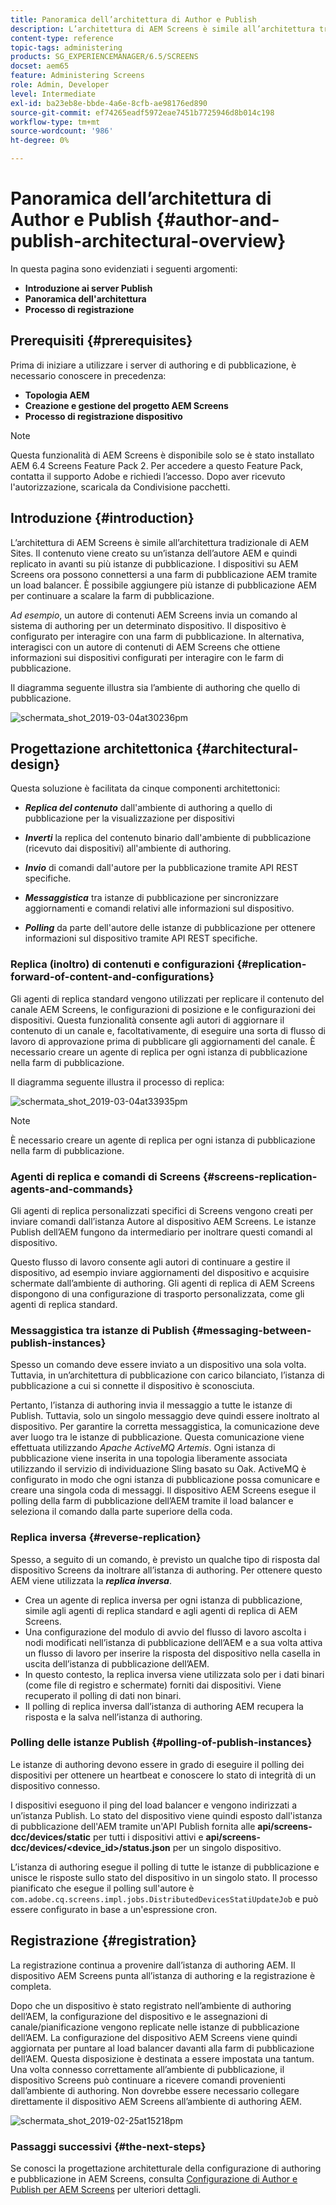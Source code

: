 ```yaml
---
title: Panoramica dell’architettura di Author e Publish
description: L’architettura di AEM Screens è simile all’architettura tradizionale di AEM Sites. Il contenuto viene creato su un’istanza dell’autore AEM e quindi replicato in avanti su più istanze di pubblicazione.
content-type: reference
topic-tags: administering
products: SG_EXPERIENCEMANAGER/6.5/SCREENS
docset: aem65
feature: Administering Screens
role: Admin, Developer
level: Intermediate
exl-id: ba23eb8e-bbde-4a6e-8cfb-ae98176ed890
source-git-commit: ef74265eadf5972eae7451b7725946d8b014c198
workflow-type: tm+mt
source-wordcount: '986'
ht-degree: 0%

---
```


# Panoramica dell’architettura di Author e Publish {#author-and-publish-architectural-overview}

In questa pagina sono evidenziati i seguenti argomenti:

* **Introduzione ai server Publish**
* **Panoramica dell&#39;architettura**
* **Processo di registrazione**

## Prerequisiti {#prerequisites}

Prima di iniziare a utilizzare i server di authoring e di pubblicazione, è necessario conoscere in precedenza:

* **Topologia AEM**
* **Creazione e gestione del progetto AEM Screens**
* **Processo di registrazione dispositivo**

>[!NOTE]
>
>Questa funzionalità di AEM Screens è disponibile solo se è stato installato AEM 6.4 Screens Feature Pack 2. Per accedere a questo Feature Pack, contatta il supporto Adobe e richiedi l’accesso. Dopo aver ricevuto l&#39;autorizzazione, scaricala da Condivisione pacchetti.

## Introduzione {#introduction}

L’architettura di AEM Screens è simile all’architettura tradizionale di AEM Sites. Il contenuto viene creato su un’istanza dell’autore AEM e quindi replicato in avanti su più istanze di pubblicazione. I dispositivi su AEM Screens ora possono connettersi a una farm di pubblicazione AEM tramite un load balancer. È possibile aggiungere più istanze di pubblicazione AEM per continuare a scalare la farm di pubblicazione.

*Ad esempio*, un autore di contenuti AEM Screens invia un comando al sistema di authoring per un determinato dispositivo. Il dispositivo è configurato per interagire con una farm di pubblicazione. In alternativa, interagisci con un autore di contenuti di AEM Screens che ottiene informazioni sui dispositivi configurati per interagire con le farm di pubblicazione.

Il diagramma seguente illustra sia l’ambiente di authoring che quello di pubblicazione.

![schermata_shot_2019-03-04at30236pm](assets/screen_shot_2019-03-04at30236pm.png)

## Progettazione architettonica {#architectural-design}

Questa soluzione è facilitata da cinque componenti architettonici:

* ***Replica del contenuto*** dall&#39;ambiente di authoring a quello di pubblicazione per la visualizzazione per dispositivi

* ***Inverti*** la replica del contenuto binario dall&#39;ambiente di pubblicazione (ricevuto dai dispositivi) all&#39;ambiente di authoring.
* ***Invio*** di comandi dall&#39;autore per la pubblicazione tramite API REST specifiche.
* ***Messaggistica*** tra istanze di pubblicazione per sincronizzare aggiornamenti e comandi relativi alle informazioni sul dispositivo.
* ***Polling*** da parte dell&#39;autore delle istanze di pubblicazione per ottenere informazioni sul dispositivo tramite API REST specifiche.

### Replica (inoltro) di contenuti e configurazioni {#replication-forward-of-content-and-configurations}

Gli agenti di replica standard vengono utilizzati per replicare il contenuto del canale AEM Screens, le configurazioni di posizione e le configurazioni dei dispositivi. Questa funzionalità consente agli autori di aggiornare il contenuto di un canale e, facoltativamente, di eseguire una sorta di flusso di lavoro di approvazione prima di pubblicare gli aggiornamenti del canale. È necessario creare un agente di replica per ogni istanza di pubblicazione nella farm di pubblicazione.

Il diagramma seguente illustra il processo di replica:

![schermata_shot_2019-03-04at33935pm](assets/screen_shot_2019-03-04at33935pm.png)

>[!NOTE]
>
>È necessario creare un agente di replica per ogni istanza di pubblicazione nella farm di pubblicazione.

### Agenti di replica e comandi di Screens {#screens-replication-agents-and-commands}

Gli agenti di replica personalizzati specifici di Screens vengono creati per inviare comandi dall’istanza Autore al dispositivo AEM Screens. Le istanze Publish dell’AEM fungono da intermediario per inoltrare questi comandi al dispositivo.

Questo flusso di lavoro consente agli autori di continuare a gestire il dispositivo, ad esempio inviare aggiornamenti del dispositivo e acquisire schermate dall’ambiente di authoring. Gli agenti di replica di AEM Screens dispongono di una configurazione di trasporto personalizzata, come gli agenti di replica standard.

### Messaggistica tra istanze di Publish {#messaging-between-publish-instances}

Spesso un comando deve essere inviato a un dispositivo una sola volta. Tuttavia, in un’architettura di pubblicazione con carico bilanciato, l’istanza di pubblicazione a cui si connette il dispositivo è sconosciuta.

Pertanto, l’istanza di authoring invia il messaggio a tutte le istanze di Publish. Tuttavia, solo un singolo messaggio deve quindi essere inoltrato al dispositivo. Per garantire la corretta messaggistica, la comunicazione deve aver luogo tra le istanze di pubblicazione. Questa comunicazione viene effettuata utilizzando *Apache ActiveMQ Artemis*. Ogni istanza di pubblicazione viene inserita in una topologia liberamente associata utilizzando il servizio di individuazione Sling basato su Oak. ActiveMQ è configurato in modo che ogni istanza di pubblicazione possa comunicare e creare una singola coda di messaggi. Il dispositivo AEM Screens esegue il polling della farm di pubblicazione dell’AEM tramite il load balancer e seleziona il comando dalla parte superiore della coda.

### Replica inversa {#reverse-replication}

Spesso, a seguito di un comando, è previsto un qualche tipo di risposta dal dispositivo Screens da inoltrare all’istanza di authoring. Per ottenere questo AEM viene utilizzata la ***replica inversa***.

* Crea un agente di replica inversa per ogni istanza di pubblicazione, simile agli agenti di replica standard e agli agenti di replica di AEM Screens.
* Una configurazione del modulo di avvio del flusso di lavoro ascolta i nodi modificati nell’istanza di pubblicazione dell’AEM e a sua volta attiva un flusso di lavoro per inserire la risposta del dispositivo nella casella in uscita dell’istanza di pubblicazione dell’AEM.
* In questo contesto, la replica inversa viene utilizzata solo per i dati binari (come file di registro e schermate) forniti dai dispositivi. Viene recuperato il polling di dati non binari.
* Il polling di replica inversa dall’istanza di authoring AEM recupera la risposta e la salva nell’istanza di authoring.

### Polling delle istanze Publish {#polling-of-publish-instances}

Le istanze di authoring devono essere in grado di eseguire il polling dei dispositivi per ottenere un heartbeat e conoscere lo stato di integrità di un dispositivo connesso.

I dispositivi eseguono il ping del load balancer e vengono indirizzati a un’istanza Publish. Lo stato del dispositivo viene quindi esposto dall&#39;istanza di pubblicazione dell&#39;AEM tramite un&#39;API Publish fornita alle **api/screens-dcc/devices/static** per tutti i dispositivi attivi e **api/screens-dcc/devices/&lt;device_id>/status.json** per un singolo dispositivo.

L’istanza di authoring esegue il polling di tutte le istanze di pubblicazione e unisce le risposte sullo stato del dispositivo in un singolo stato. Il processo pianificato che esegue il polling sull&#39;autore è `com.adobe.cq.screens.impl.jobs.DistributedDevicesStatiUpdateJob` e può essere configurato in base a un&#39;espressione cron.

## Registrazione {#registration}

La registrazione continua a provenire dall’istanza di authoring AEM. Il dispositivo AEM Screens punta all’istanza di authoring e la registrazione è completa.

Dopo che un dispositivo è stato registrato nell’ambiente di authoring dell’AEM, la configurazione del dispositivo e le assegnazioni di canale/pianificazione vengono replicate nelle istanze di pubblicazione dell’AEM. La configurazione del dispositivo AEM Screens viene quindi aggiornata per puntare al load balancer davanti alla farm di pubblicazione dell’AEM. Questa disposizione è destinata a essere impostata una tantum. Una volta connesso correttamente all’ambiente di pubblicazione, il dispositivo Screens può continuare a ricevere comandi provenienti dall’ambiente di authoring. Non dovrebbe essere necessario collegare direttamente il dispositivo AEM Screens all’ambiente di authoring AEM.

![schermata_shot_2019-02-25at15218pm](assets/screen_shot_2019-02-25at15218pm.png)

### Passaggi successivi {#the-next-steps}

Se conosci la progettazione architetturale della configurazione di authoring e pubblicazione in AEM Screens, consulta [Configurazione di Author e Publish per AEM Screens](author-and-publish.md) per ulteriori dettagli.
